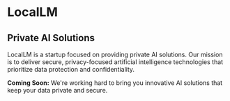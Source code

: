 # LocalLM

## Private AI Solutions

LocalLM is a startup focused on providing private AI solutions. Our mission is to deliver secure, privacy-focused artificial intelligence technologies that prioritize data protection and confidentiality.

**Coming Soon:** We're working hard to bring you innovative AI solutions that keep your data private and secure.
